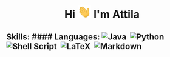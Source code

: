<h1 align="center">Hi <img width="35" src="https://github.com/1999AZZAR/1999AZZAR/blob/main/resources/img/waving.gif"> I'm Attila</h1>

## Skills: #### Languages: ![Java](https://img.shields.io/badge/Java-ED8B00?style=for-the-badge&logo=java&logoColor=white)&nbsp; ![Python](https://img.shields.io/badge/Python-3776AB?style=for-the-badge&logo=python&logoColor=white)&nbsp; ![Shell Script](https://img.shields.io/badge/Shell_Script-121011?style=for-the-badge&logo=gnu-bash&logoColor=white)&nbsp; ![LaTeX](https://img.shields.io/badge/latex-%23008080.svg?style=for-the-badge&logo=latex&logoColor=white)&nbsp; ![Markdown](https://img.shields.io/badge/markdown-%23000000.svg?style=for-the-badge&logo=markdown&logoColor=white) 

